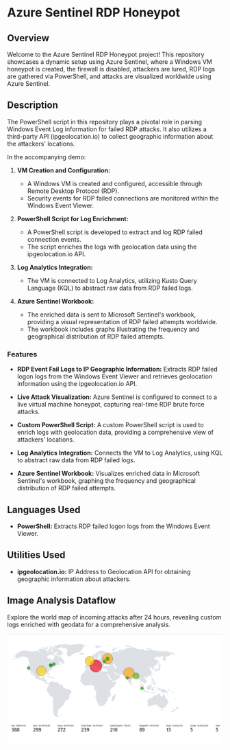# Azure Sentinel RDP Honeypot

## Overview

Welcome to the Azure Sentinel RDP Honeypot project! This repository showcases a dynamic setup using Azure Sentinel, where a Windows VM honeypot is created, the firewall is disabled, attackers are lured, RDP logs are gathered via PowerShell, and attacks are visualized worldwide using Azure Sentinel.

## Description

The PowerShell script in this repository plays a pivotal role in parsing Windows Event Log information for failed RDP attacks. It also utilizes a third-party API (ipgeolocation.io) to collect geographic information about the attackers' locations.

In the accompanying demo:

1. **VM Creation and Configuration:**
   - A Windows VM is created and configured, accessible through Remote Desktop Protocol (RDP).
   - Security events for RDP failed connections are monitored within the Windows Event Viewer.

2. **PowerShell Script for Log Enrichment:**
   - A PowerShell script is developed to extract and log RDP failed connection events.
   - The script enriches the logs with geolocation data using the ipgeolocation.io API.

3. **Log Analytics Integration:**
   - The VM is connected to Log Analytics, utilizing Kusto Query Language (KQL) to abstract raw data from RDP failed logs.

4. **Azure Sentinel Workbook:**
   - The enriched data is sent to Microsoft Sentinel's workbook, providing a visual representation of RDP failed attempts worldwide.
   - The workbook includes graphs illustrating the frequency and geographical distribution of RDP failed attempts.

### Features

- **RDP Event Fail Logs to IP Geographic Information:** Extracts RDP failed logon logs from the Windows Event Viewer and retrieves geolocation information using the ipgeolocation.io API.

- **Live Attack Visualization:** Azure Sentinel is configured to connect to a live virtual machine honeypot, capturing real-time RDP brute force attacks.

- **Custom PowerShell Script:** A custom PowerShell script is used to enrich logs with geolocation data, providing a comprehensive view of attackers' locations.

- **Log Analytics Integration:** Connects the VM to Log Analytics, using KQL to abstract raw data from RDP failed logs.

- **Azure Sentinel Workbook:** Visualizes enriched data in Microsoft Sentinel's workbook, graphing the frequency and geographical distribution of RDP failed attempts.

## Languages Used

- **PowerShell:** Extracts RDP failed logon logs from the Windows Event Viewer.

## Utilities Used

- **ipgeolocation.io:** IP Address to Geolocation API for obtaining geographic information about attackers.

## Image Analysis Dataflow

Explore the world map of incoming attacks after 24 hours, revealing custom logs enriched with geodata for a comprehensive analysis.

![World Map of Incoming Attacks](Failed_RDP_world_map.png)
